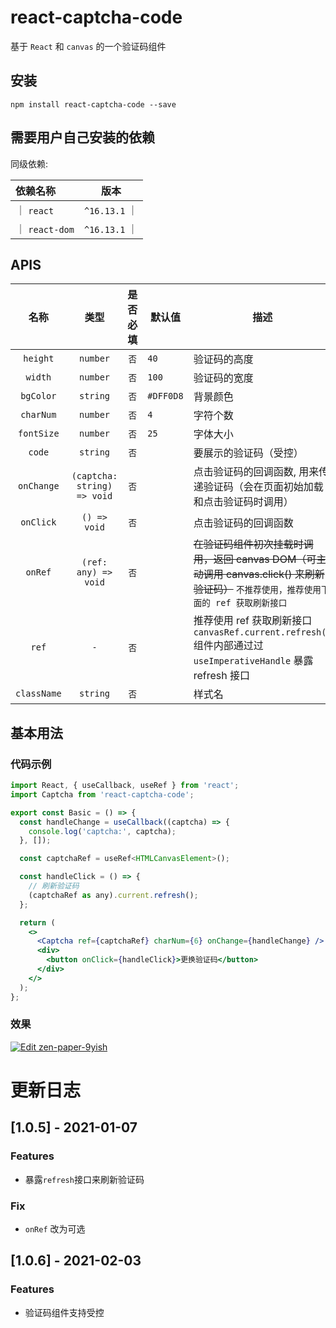 # react-captcha-code

基于 `React` 和 `canvas` 的一个验证码组件

## 安装

```
npm install react-captcha-code --save
```

## 需要用户自己安装的依赖

同级依赖:

| 依赖名称       |     版本      |
| :------------- | :-----------: |
| ｜ `react`     | `^16.13.1` ｜ |
| ｜ `react-dom` | `^16.13.1` ｜ |

## APIS

|    名称     |            类型             | 是否必填 | 默认值    | 描述                                                                                                                                    |
| :---------: | :-------------------------: | :------: | --------- | --------------------------------------------------------------------------------------------------------------------------------------- |
|  `height`   |          `number`           |   `否`   | `40`      | 验证码的高度                                                                                                                            |
|   `width`   |          `number`           |   `否`   | `100`     | 验证码的宽度                                                                                                                            |
|  `bgColor`  |          `string`           |   `否`   | `#DFF0D8` | 背景颜色                                                                                                                                |
|  `charNum`  |          `number`           |   `否`   | `4`       | 字符个数                                                                                                                                |
| `fontSize`  |          `number`           |   `否`   | `25`      | 字体大小                                                                                                                                |
| `code`  |          `string`           |   `否`   |      | 要展示的验证码（受控） |
| `onChange`  | `(captcha: string) => void` |   `否`   |           | 点击验证码的回调函数, 用来传递验证码（会在页面初始加载和点击验证码时调用）                                                              |
| `onClick`  | `() => void` |   `否`   |           | 点击验证码的回调函数                                             |
|   `onRef`   |    `(ref: any) => void`     |   `否`   |           | ~~在验证码组件初次挂载时调用，返回 canvas DOM（可主动调用 canvas.click() 来刷新验证码）~~ `不推荐使用，推荐使用下面的 ref 获取刷新接口` |
|    `ref`    |             `-`             |   `否`   |           | 推荐使用 ref 获取刷新接口`canvasRef.current.refresh()` 组件内部通过过`useImperativeHandle` 暴露 refresh 接口                            |
| `className` |          `string`           |   `否`   |           | 样式名                                                                                                                                  |

## 基本用法

### 代码示例

```jsx
import React, { useCallback, useRef } from 'react';
import Captcha from 'react-captcha-code';

export const Basic = () => {
  const handleChange = useCallback((captcha) => {
    console.log('captcha:', captcha);
  }, []);

  const captchaRef = useRef<HTMLCanvasElement>();

  const handleClick = () => {
    // 刷新验证码
    (captchaRef as any).current.refresh();
  };

  return (
    <>
      <Captcha ref={captchaRef} charNum={6} onChange={handleChange} />
      <div>
        <button onClick={handleClick}>更换验证码</button>
      </div>
    </>
  );
};

```

### 效果

[![Edit zen-paper-9yish](https://codesandbox.io/static/img/play-codesandbox.svg)](https://codesandbox.io/s/zen-paper-9yish?fontsize=14&hidenavigation=1&theme=dark)

# 更新日志

## [1.0.5] - 2021-01-07

### Features

- 暴露`refresh`接口来刷新验证码

### Fix

- `onRef` 改为可选

## [1.0.6] - 2021-02-03

### Features

- 验证码组件支持受控
